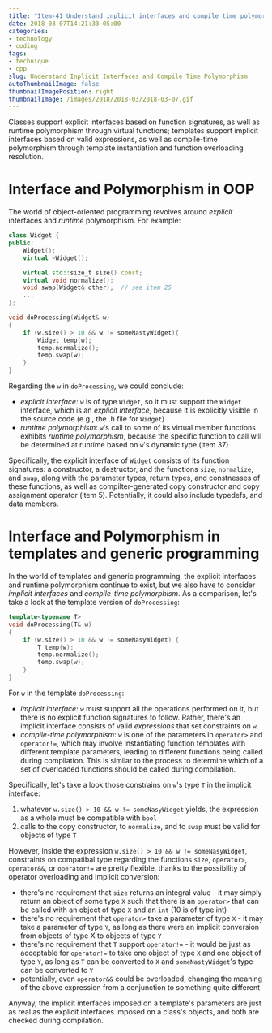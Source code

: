 ```yaml
---
title: "Item-41 Understand inplicit interfaces and compile time polymorphism"
date: 2018-03-07T14:21:33-05:00
categories:
- technology
- coding
tags:
- technique
- cpp
slug: Understand Inplicit Interfaces and Compile Time Polymorphism
autoThumbnailImage: false
thumbnailImagePosition: right
thumbnailImage: /images/2018/2018-03/2018-03-07.gif
---
```


Classes support explicit interfaces based on function signatures, as well as runtime polymorphism through virtual functions; templates support implicit interfaces based on valid expressions, as well as compile-time polymorphism through template instantiation and function overloading resolution.
<!--more-->
<!-- toc -->

# Interface and Polymorphism in OOP

The world of object-oriented programming revolves around _explicit_ interfaces and _runtime_ polymorphism. For example:

```cpp
class Widget {
public:
    Widget();
    virtual ~Widget();

    virtual std::size_t size() const;
    virtual void normalize();
    void swap(Widget& other);  // see item 25
    ...
};
```

```cpp
void doProcessing(Widget& w)
{
    if (w.size() > 10 && w != someNastyWidget){
        Widget temp(w);
        temp.normalize();
        temp.swap(w);
    }
}
```

Regarding the `w` in `doProcessing`, we could conclude:

* _explicit interface_: `w` is of type `Widget`, so it must support the `Widget` interface, which is an _explicit interface_, because it is explicitly visible in the source code (e.g., the .h file for `Widget`)
* _runtime polymorphism_: `w`'s call to some of its virtual member functions exhibits _runtime polymorphism_, because the specific function to call will be determined at runtime based on `w`'s dynamic type (item 37)

Specifically, the explicit interface of `Widget` consists of its function signatures: a constructor, a destructor, and the functions `size`, `normalize`, and `swap`, along with the parameter types, return types, and constnesses of these functions, as well as compilter-generated copy constructor and copy assignment operator (item 5). Potentially, it could also include typedefs, and data members.

# Interface and Polymorphism in templates and generic programming

In the world of templates and generic programming, the explicit interfaces and runtime polymorphism continue to exist, but we also have to consider _implicit interfaces_ and _compile-time polymorphism_. As a comparison, let's take a look at the template version of `doProcessing`:

```cpp
template<typename T>
void doProcessing(T& w)
{
    if (w.size() > 10 && w != someNasyWidget) {
        T temp(w);
        temp.normalize();
        temp.swap(w);
    }
}
```

For `w` in the template `doProcessing`:

* _implicit interface_: `w` must support all the operations performed on it, but there is no explicit function signatures to follow. Rather, there's an implicit interface consists of valid _expressions_ that set constraints on `w`.
* _compile-time polymorphism_: `w` is one of the parameters in `operator>` and `operator!=`, which may involve instantiating function templates with different template parameters, leading to different functions being called during compilation. This is similar to the process to determine which of a set of overloaded functions should be called during compilation.

Specifically, let's take a look those constrains on `w`'s type `T` in the implicit interface:

1. whatever `w.size() > 10 && w != someNasyWidget` yields, the expression as a whole must be compatible with `bool`
2. calls to the copy constructor, to `normalize`, and to `swap` must be valid for objects of type `T`

However, inside the expression `w.size() > 10 && w != someNasyWidget`, constraints on compatibal type regarding the functions `size`, `operator>`, `operator&&`, or `operator!=` are pretty flexible, thanks to the possibility of operator overloading and implicit conversion:

* there's no requirement that `size` returns an integral value - it may simply return an object of some type `X` such that there is an `operator>` that can be called with an object of type `X` and an `int` (10 is of type int)
* there's no requirement that `operator>` take a parameter of type `X` - it may take a parameter of type `Y`, as long as there were an implicit conversion from objects of type X to objects of type `Y`
* there's no requirement that `T` support `operator!=` - it would be just as acceptable for `operator!=` to take one object of type `X` and one object of type `Y`, as long as `T` can be converted to `X` and `someNastyWidget`'s type can be converted to `Y`
* potentially, even `operator&&` could be overloaded, changing the meaning of the above expression from a conjunction to something quite different

Anyway, the implicit interfaces imposed on a template's parameters are just as real as the explicit interfaces imposed on a class's objects, and both are checked during compilation.

